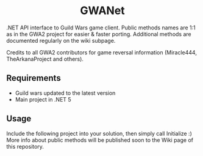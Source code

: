 # <center> GWANet </center>
.NET API interface to Guild Wars game client. Public methods names are 1:1 as in the GWA2 project for easier & faster porting.
Additional methods are documented regularly on the wiki subpage.

Credits to all GWA2 contributors for game reversal information (Miracle444, TheArkanaProject and others).

## Requirements
- Guild wars updated to the latest version
- Main project in .NET 5
## Usage
Include the following project into your solution, then simply call Initialize :)
More info about public methods will be published soon to the Wiki page of this repository.